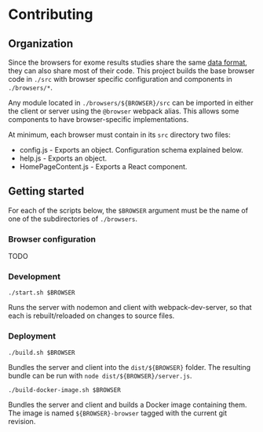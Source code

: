 # Contributing

## Organization

Since the browsers for exome results studies share the same [data format](./docs/DataFormat.md),
they can also share most of their code. This project builds the base browser code
in `./src` with browser specific configuration and components in `./browsers/*`.

Any module located in `./browsers/${BROWSER}/src` can be imported in either the client
or server using the `@browser` webpack alias. This allows some components to have
browser-specific implementations.

At minimum, each browser must contain in its `src` directory two files:
* config.js - Exports an object. Configuration schema explained below.
* help.js - Exports an object.
* HomePageContent.js - Exports a React component.

## Getting started

For each of the scripts below, the `$BROWSER` argument must be the name of one of the
subdirectories of `./browsers`.

### Browser configuration

TODO

### Development
```
./start.sh $BROWSER
```

Runs the server with nodemon and client with webpack-dev-server, so that each is
rebuilt/reloaded on changes to source files.

### Deployment
```
./build.sh $BROWSER
```

Bundles the server and client into the `dist/${BROWSER}` folder. The resulting bundle can be
run with `node dist/${BROWSER}/server.js`.

```
./build-docker-image.sh $BROWSER
```

Bundles the server and client and builds a Docker image containing them. The image
is named `${BROWSER}-browser` tagged with the current git revision.
